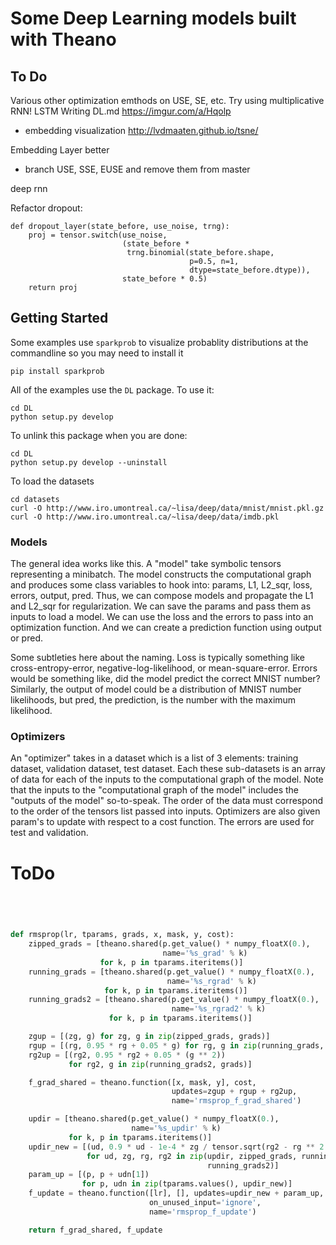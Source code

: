 # Some Deep Learning models built with Theano

## To Do

Various other optimization emthods on USE, SE, etc.
Try using multiplicative RNN!
LSTM
Writing DL.md
https://imgur.com/a/Hqolp

- embedding visualization http://lvdmaaten.github.io/tsne/

Embedding Layer better
- branch USE, SSE, EUSE and remove them from master

deep rnn

Refactor dropout:

    def dropout_layer(state_before, use_noise, trng):
        proj = tensor.switch(use_noise,
                             (state_before *
                              trng.binomial(state_before.shape,
                                            p=0.5, n=1,
                                            dtype=state_before.dtype)),
                             state_before * 0.5)
        return proj

## Getting Started

Some examples use `sparkprob` to visualize probablity distributions at the commandline so you may need to install it

    pip install sparkprob

All of the examples use the `DL` package. To use it:
  
    cd DL
    python setup.py develop

To unlink this package when you are done:

    cd DL
    python setup.py develop --uninstall

To load the datasets

    cd datasets
    curl -O http://www.iro.umontreal.ca/~lisa/deep/data/mnist/mnist.pkl.gz
    curl -O http://www.iro.umontreal.ca/~lisa/deep/data/imdb.pkl


### Models

The general idea works like this. A "model" take symbolic tensors representing a minibatch. The model constructs the computational graph and produces some class variables to hook into: params, L1, L2_sqr, loss, errors, output, pred. Thus, we can compose models and propagate the L1 and L2_sqr for regularization. We can save the params and pass them as inputs to load a model. We can use the loss and the errors to pass into an optimization function. And we can create a prediction function using output or pred.

Some subtleties here about the naming. Loss is typically something like cross-entropy-error, negative-log-likelihood, or mean-square-error. Errors would be something like, did the model predict the correct MNIST number? Similarly, the output of model could be a distribution of MNIST number likelihoods, but pred, the prediction, is the number with the maximum likelihood.

### Optimizers

An "optimizer" takes in a dataset which is a list of 3 elements: training dataset, validation dataset, test dataset. Each these sub-datasets is an array of data for each of the inputs to the computational graph of the model. Note that the inputs to the "computational graph of the model" includes the "outputs of the model" so-to-speak. The order of the data must correspond to the order of the tensors list passed into inputs. Optimizers are also given param's to update with respect to a cost function. The errors are used for test and validation.






# ToDo

```python




def rmsprop(lr, tparams, grads, x, mask, y, cost):
    zipped_grads = [theano.shared(p.get_value() * numpy_floatX(0.),
                                  name='%s_grad' % k)
                    for k, p in tparams.iteritems()]
    running_grads = [theano.shared(p.get_value() * numpy_floatX(0.),
                                   name='%s_rgrad' % k)
                     for k, p in tparams.iteritems()]
    running_grads2 = [theano.shared(p.get_value() * numpy_floatX(0.),
                                    name='%s_rgrad2' % k)
                      for k, p in tparams.iteritems()]

    zgup = [(zg, g) for zg, g in zip(zipped_grads, grads)]
    rgup = [(rg, 0.95 * rg + 0.05 * g) for rg, g in zip(running_grads, grads)]
    rg2up = [(rg2, 0.95 * rg2 + 0.05 * (g ** 2))
             for rg2, g in zip(running_grads2, grads)]

    f_grad_shared = theano.function([x, mask, y], cost,
                                    updates=zgup + rgup + rg2up,
                                    name='rmsprop_f_grad_shared')

    updir = [theano.shared(p.get_value() * numpy_floatX(0.),
                           name='%s_updir' % k)
             for k, p in tparams.iteritems()]
    updir_new = [(ud, 0.9 * ud - 1e-4 * zg / tensor.sqrt(rg2 - rg ** 2 + 1e-4))
                 for ud, zg, rg, rg2 in zip(updir, zipped_grads, running_grads,
                                            running_grads2)]
    param_up = [(p, p + udn[1])
                for p, udn in zip(tparams.values(), updir_new)]
    f_update = theano.function([lr], [], updates=updir_new + param_up,
                               on_unused_input='ignore',
                               name='rmsprop_f_update')

    return f_grad_shared, f_update
```